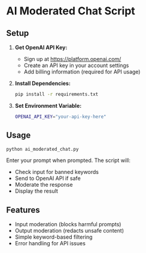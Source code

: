 # AI Moderated Chat Script

## Setup

1. **Get OpenAI API Key:**
   - Sign up at https://platform.openai.com/
   - Create an API key in your account settings
   - Add billing information (required for API usage)

2. **Install Dependencies:**
   ```bash
   pip install -r requirements.txt
   ```

3. **Set Environment Variable:**
   ```bash
   OPENAI_API_KEY="your-api-key-here"
   ```

## Usage

```bash
python ai_moderated_chat.py
```

Enter your prompt when prompted. The script will:
- Check input for banned keywords
- Send to OpenAI API if safe
- Moderate the response
- Display the result

## Features

- Input moderation (blocks harmful prompts)
- Output moderation (redacts unsafe content)
- Simple keyword-based filtering
- Error handling for API issues